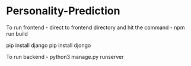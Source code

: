 # Personality-Prediction

To run frontend - direct to frontend directory and hit the command - npm run build

pip install django
pip install djongo

To run backend - python3 manage.py runserver


